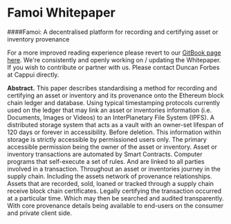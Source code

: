 # Famoi Whitepaper 



####Famoi: A decentralised platform for recording and certifying asset or inventory provenance


For a more improved reading experience please revert to our [GitBook page here](https://duncanaforbes.gitbooks.io/famoi-whitepaper/content/). We're consistently and openly working on / updating the Whitepaper. If you wish to contribute or partner with us. Please contact Duncan Forbes at Cappui directly.

**Abstract.** This paper describes standardising a method for recording and certifying an asset or inventory and its provenance onto the Ethereum block chain ledger and database. Using typical timestamping protocols currently used on the ledger that may link an asset or inventories information (i.e. Documents, Images or Videos) to an InterPlanetary File System (IPFS). A distributed storage system that acts as a vault with an owner-set lifespan of 120 days or forever in accessibility. Before deletion. This information within storage is strictly accessible by permissioned users only. The primary accessible permission being the owner of the asset or inventory. Asset or inventory transactions are automated by Smart Contracts. Computer programs that self-execute a set of rules. And are linked to all parties involved in a transaction. Throughout an asset or inventories journey in the supply chain. Including the assets network of provenance relationships. Assets that are recorded, sold, loaned or tracked through a supply chain receive block chain certificates. Legally certifying the transaction occurred at a particular time. Which may then be searched and audited transparently. With core provenance details being available to end-users on the consumer and private client side.

